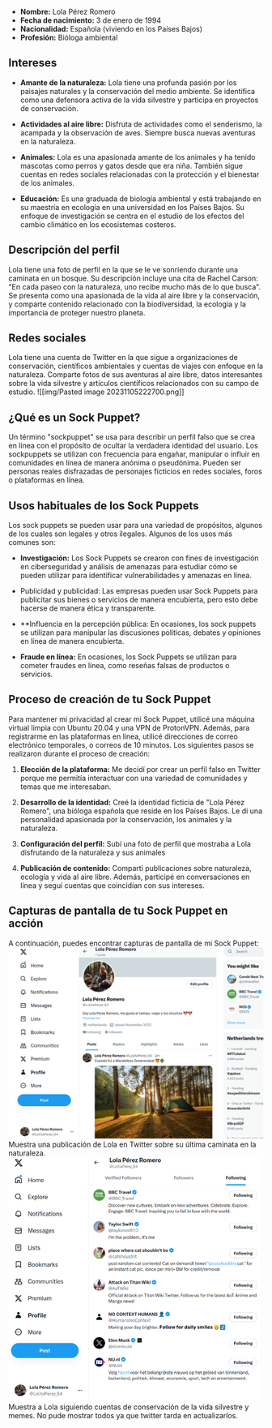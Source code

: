 - **Nombre:** Lola Pérez Romero
- **Fecha de nacimiento:** 3 de enero de 1994
- **Nacionalidad:** Española (viviendo en los Países Bajos)
- **Profesión:** Bióloga ambiental

## Intereses

- **Amante de la naturaleza:** Lola tiene una profunda pasión por los paisajes naturales y la conservación del medio ambiente. Se identifica como una defensora activa de la vida silvestre y participa en proyectos de conservación.

- **Actividades al aire libre:** Disfruta de actividades como el senderismo, la acampada y la observación de aves. Siempre busca nuevas aventuras en la naturaleza.

- **Animales:** Lola es una apasionada amante de los animales y ha tenido mascotas como perros y gatos desde que era niña. También sigue cuentas en redes sociales relacionadas con la protección y el bienestar de los animales.

- **Educación:** Es una graduada de biología ambiental y está trabajando en su maestría en ecología en una universidad en los Países Bajos. Su enfoque de investigación se centra en el estudio de los efectos del cambio climático en los ecosistemas costeros.

## Descripción del perfil

Lola tiene una foto de perfil en la que se le ve sonriendo durante una caminata en un bosque. Su descripción incluye una cita de Rachel Carson: "En cada paseo con la naturaleza, uno recibe mucho más de lo que busca". Se presenta como una apasionada de la vida al aire libre y la conservación, y comparte contenido relacionado con la biodiversidad, la ecología y la importancia de proteger nuestro planeta.

## Redes sociales

Lola tiene una cuenta de Twitter en la que sigue a organizaciones de conservación, científicos ambientales y cuentas de viajes con enfoque en la naturaleza. Comparte fotos de sus aventuras al aire libre, datos interesantes sobre la vida silvestre y artículos científicos relacionados con su campo de estudio.
![[img/Pasted image 20231105222700.png]]

## ¿Qué es un Sock Puppet?

Un término "sockpuppet" se usa para describir un perfil falso que se crea en línea con el propósito de ocultar la verdadera identidad del usuario. Los sockpuppets se utilizan con frecuencia para engañar, manipular o influir en comunidades en línea de manera anónima o pseudónima. Pueden ser personas reales disfrazadas de personajes ficticios en redes sociales, foros o plataformas en línea.

## Usos habituales de los Sock Puppets

Los sock puppets se pueden usar para una variedad de propósitos, algunos de los cuales son legales y otros ilegales. Algunos de los usos más comunes son:

- **Investigación:** Los Sock Puppets se crearon con fines de investigación en ciberseguridad y análisis de amenazas para estudiar cómo se pueden utilizar para identificar vulnerabilidades y amenazas en línea.

- Publicidad y publicidad: Las empresas pueden usar Sock Puppets para publicitar sus bienes o servicios de manera encubierta, pero esto debe hacerse de manera ética y transparente.

- **Influencia en la percepción pública: En ocasiones, los sock puppets se utilizan para manipular las discusiones políticas, debates y opiniones en línea de manera encubierta.

- **Fraude en línea:** En ocasiones, los Sock Puppets se utilizan para cometer fraudes en línea, como reseñas falsas de productos o servicios.

## Proceso de creación de tu Sock Puppet

Para mantener mi privacidad al crear mi Sock Puppet, utilicé una máquina virtual limpia con Ubuntu 20.04 y una VPN de ProtonVPN. Además, para registrarme en las plataformas en línea, utilicé direcciones de correo electrónico temporales, o correos de 10 minutos. Los siguientes pasos se realizaron durante el proceso de creación:

1. **Elección de la plataforma:** Me decidí por crear un perfil falso en Twitter porque me permitía interactuar con una variedad de comunidades y temas que me interesaban.

2. **Desarrollo de la identidad:** Creé la identidad ficticia de "Lola Pérez Romero", una bióloga española que reside en los Países Bajos. Le di una personalidad apasionada por la conservación, los animales y la naturaleza.

3. **Configuración del perfil:** Subí una foto de perfil que mostraba a Lola disfrutando de la naturaleza y sus animales

4. **Publicación de contenido:** Compartí publicaciones sobre naturaleza, ecología y vida al aire libre. Además, participé en conversaciones en línea y seguí cuentas que coincidían con sus intereses.

## Capturas de pantalla de tu Sock Puppet en acción

A continuación, puedes encontrar capturas de pantalla de mi Sock Puppet:
![img2](https://github.com/Naimche/lolaSockPuppet/blob/main/img/Pasted%20image%2020231105222700.png)
Muestra una publicación de Lola en Twitter sobre su última caminata en la naturaleza.
![img1](https://github.com/Naimche/lolaSockPuppet/blob/main/img/Pasted%20image%2020231105223454.png) 
Muestra a Lola siguiendo cuentas de conservación de la vida silvestre y memes. No pude mostrar todos ya que twitter tarda en actualizarlos.


